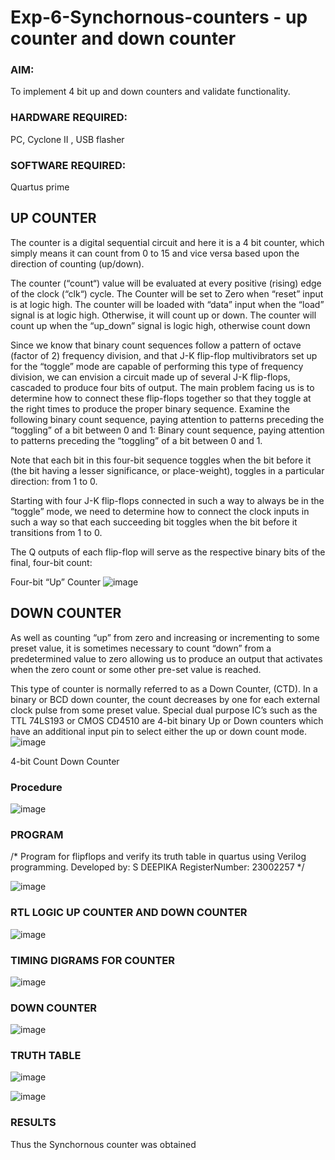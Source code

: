 # Exp-6-Synchornous-counters - up counter and down counter 
### AIM: 
To implement 4 bit up and down counters and validate  functionality.
### HARDWARE REQUIRED:  
PC, Cyclone II , USB flasher
### SOFTWARE REQUIRED:   
Quartus prime 
## UP COUNTER 
The counter is a digital sequential circuit and here it is a 4 bit counter, which simply means it can count from 0 to 15 and vice versa based upon the direction of counting (up/down). 

The counter (“count“) value will be evaluated at every positive (rising) edge of the clock (“clk“) cycle.
The Counter will be set to Zero when “reset” input is at logic high.
The counter will be loaded with “data” input when the “load” signal is at logic high. Otherwise, it will count up or down.
The counter will count up when the “up_down” signal is logic high, otherwise count down

Since we know that binary count sequences follow a pattern of octave (factor of 2) frequency division, and that J-K flip-flop multivibrators set up for the “toggle” mode are capable of performing this type of frequency division, we can envision a circuit made up of several J-K flip-flops, cascaded to produce four bits of output.
The main problem facing us is to determine how to connect these flip-flops together so that they toggle at the right times to produce the proper binary sequence.
Examine the following binary count sequence, paying attention to patterns preceding the “toggling” of a bit between 0 and 1:
Binary count sequence, paying attention to patterns preceding the “toggling” of a bit between 0 and 1.

Note that each bit in this four-bit sequence toggles when the bit before it (the bit having a lesser significance, or place-weight), toggles in a particular direction: from 1 to 0.



 
 

Starting with four J-K flip-flops connected in such a way to always be in the “toggle” mode, we need to determine how to connect the clock inputs in such a way so that each succeeding bit toggles when the bit before it transitions from 1 to 0.

The Q outputs of each flip-flop will serve as the respective binary bits of the final, four-bit count:

 
 

Four-bit “Up” Counter
![image](https://user-images.githubusercontent.com/36288975/169644758-b2f4339d-9532-40c5-af40-8f4f8c942e2c.png)



## DOWN COUNTER 

As well as counting “up” from zero and increasing or incrementing to some preset value, it is sometimes necessary to count “down” from a predetermined value to zero allowing us to produce an output that activates when the zero count or some other pre-set value is reached.

This type of counter is normally referred to as a Down Counter, (CTD). In a binary or BCD down counter, the count decreases by one for each external clock pulse from some preset value. Special dual purpose IC’s such as the TTL 74LS193 or CMOS CD4510 are 4-bit binary Up or Down counters which have an additional input pin to select either the up or down count mode.
![image](https://user-images.githubusercontent.com/36288975/169644844-1a14e123-7228-4ed8-81a9-eb937dff4ac8.png)


4-bit Count Down Counter
### Procedure
![image](https://github.com/Deepikasuresh05/Exp-7-Synchornous-counters-/assets/148514509/420c4990-c606-461c-9f76-c8b13c60b107)




### PROGRAM 
/*
Program for flipflops  and verify its truth table in quartus using Verilog programming.
Developed by: S DEEPIKA
RegisterNumber:  23002257
*/

![image](https://github.com/Deepikasuresh05/Exp-7-Synchornous-counters-/assets/148514509/0140e5a8-3542-40a6-b803-b6e0cbbde533)






### RTL LOGIC UP COUNTER AND DOWN COUNTER  


![image](https://github.com/Deepikasuresh05/Exp-7-Synchornous-counters-/assets/148514509/0432f4aa-2ae7-48c8-b229-f1530793f13e)







### TIMING DIGRAMS FOR COUNTER  

![image](https://github.com/Deepikasuresh05/Exp-7-Synchornous-counters-/assets/148514509/0c71330f-ad35-4666-a2d9-bd1d8c52d9b1)


### DOWN COUNTER
![image](https://github.com/Deepikasuresh05/Exp-7-Synchornous-counters-/assets/148514509/288ce0fd-3056-4e13-8ec8-c0356e1b24bb)



### TRUTH TABLE 

![image](https://github.com/Deepikasuresh05/Exp-7-Synchornous-counters-/assets/148514509/f4300aa1-84c6-4324-92ac-597d6a2981ca)


![image](https://github.com/Deepikasuresh05/Exp-7-Synchornous-counters-/assets/148514509/f806c140-164b-4b67-9999-7c604f4f9c46)

### RESULTS 
Thus the Synchornous counter was obtained
